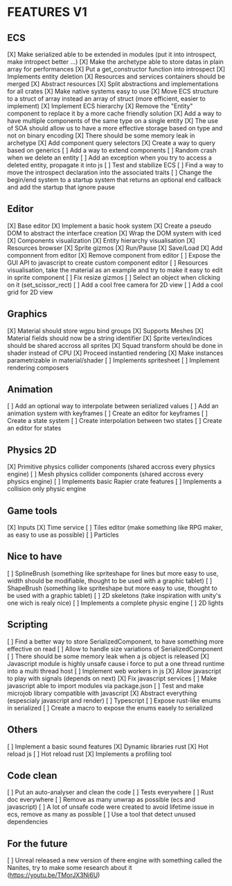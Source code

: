 # FEATURES V1

## ECS

[X] Make serialized able to be extended in modules (put it into introspect, make intropect better ...)
[X] Make the archetype able to store datas in plain array for performances
[X] Put a get_constructor function into introspect
[X] Implements entity deletion
[X] Resources and services containers should be merged
[X] Abstract resources
[X] Split abstractions and implementations for all crates
[X] Make native systems easy to use
[X] Move ECS structure to a struct of array instead an array of struct (more efficient, easier to implement)
[X] Implement ECS hierarchy
[X] Remove the "Entity" component to replace it by a more cache friendly solution
[X] Add a way to have multiple components of the same type on a single entity
[X] The use of SOA should allow us to have a more effective storage based on type and not on binary encoding
[X] There should be some memory leak in archetype
[X] Add component query selectors
[X] Create a way to query based on generics
[ ] Add a way to extend components
[ ] Random crash when we delete an entity
[ ] Add an exception when you try to access a deleted entity, propagate it into js
[ ] Test and stabilize ECS
[ ] Find a way to move the introspect declaration into the associated traits
[ ] Change the begin/end system to a startup system that returns an optional end callback and add the startup that ignore pause

## Editor

[X] Base editor
[X] Implement a basic hook system
[X] Create a pseudo DOM to abstract the interface creation
[X] Wrap the DOM system with iced
[X] Components visualization
[X] Entity hierarchy visualisation
[X] Resources browser
[X] Sprite gizmos
[X] Run/Pause
[X] Save/Load
[X] Add componnent from editor
[X] Remove component from editor
[ ] Expose the GUI API to javascript to create custom component editor
[ ] Resources visualisation, take the material as an example and try to make it easy to edit in sprite component
[ ] Fix resize gizmos
[ ] Select an object when clicking on it (set_scissor_rect)
[ ] Add a cool free camera for 2D view
[ ] Add a cool grid for 2D view

## Graphics

[X] Material should store wgpu bind groups
[X] Supports Meshes
[X] Material fields should now be a string identifier
[X] Sprite vertex/indices should be shared accross all sprites
[X] Squad transform should be done in shader instead of CPU
[X] Proceed instantied rendering
[X] Make instances parametrizable in material/shader
[ ] Implements spritesheet
[ ] Implement rendering composers

## Animation

[ ] Add an optional way to interpolate between serialized values
[ ] Add an animation system with keyframes
[ ] Create an editor for keyframes
[ ] Create a state system
[ ] Create interpolation between two states
[ ] Create an editor for states

## Physics 2D

[X] Primitive physics collider components (shared accross every physics engine)
[ ] Mesh physics collider components (shared accross every physics engine)
[ ] Implements basic Rapier crate features
[ ] Implements a collision only physic engine

## Game tools

[X] Inputs
[X] Time service
[ ] Tiles editor (make something like RPG maker, as easy to use as possible)
[ ] Particles

## Nice to have

[ ] SplineBrush (something like spriteshape for lines but more easy to use, width should be modifiable, thought to be used with a graphic tablet)
[ ] ShapeBrush (something like spriteshape but more easy to use, thought to be used with a graphic tablet)
[ ] 2D skeletons (take inspiration with unity's one wich is realy nice)
[ ] Implements a complete physic engine
[ ] 2D lights

## Scripting

[ ] Find a better way to store SerializedComponent, to have something more effective on read
[ ] Allow to handle size variations of SerializedComponent
[ ] There should be some memory leak when a js object is released
[X] Javascript module is highly unsafe cause i force to put a one thread runtime into a multi thread host
[ ] Implement web workers in js
[X] Allow javascript to play with signals (depends on next)
[X] Fix javascript services
[ ] Make javascript able to import modules via package.json
[ ] Test and make microjob library compatible with javascript
[X] Abstract everything (espescialy javascript and render)
[ ] Typescript
[ ] Expose rust-like enums in serialized
[ ] Create a macro to expose the enums easely to serialized

## Others

[ ] Implement a basic sound features
[X] Dynamic libraries rust
[X] Hot reload js
[ ] Hot reload rust
[X] Implements a profiling tool

## Code clean

[ ] Put an auto-analyser and clean the code
[ ] Tests everywhere
[ ] Rust doc everywhere
[ ] Remove as many unwrap as possible (ecs and javascript)
[ ] A lot of unsafe code were created to avoid lifetime issue in ecs, remove as many as possible
[ ] Use a tool that detect unused dependencies

## For the future

[ ] Unreal released a new version of there engine with something called the Nanites, try to make some research about it (https://youtu.be/TMorJX3Nj6U)